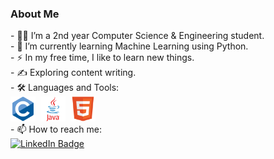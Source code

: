 <h3>
About Me
</h3>
- 👩‍💻 I’m a 2nd year Computer Science & Engineering student. <br>
- 🌱 I’m currently learning Machine Learning using Python.<br>
- ⚡ In my free time, I like to learn new things. <br>
- ✍️ Exploring content writing. <br>
- 🛠️ Languages and Tools:
  <div>
  <img src="https://github.com/devicons/devicon/blob/master/icons/c/c-original.svg" title="C" alt-"C" width="40" height="40"/>&nbsp;
  <img src="https://github.com/devicons/devicon/blob/master/icons/java/java-original-wordmark.svg" title="Java" alt="Java" width="40" height="40"/>&nbsp;
  <img src="https://github.com/devicons/devicon/blob/master/icons/html5/html5-original.svg" title="HTML5" alt="HTML" width="40" height="40"/> <br>
- 📫 How to reach me:
<div id="badges"><a href="https://www.linkedin.com/in/jumana-jouhar/"><img src="https://img.shields.io/badge/LinkedIn-blue?style=for-the-badge&logo=linkedin&logoColor=white" alt="LinkedIn Badge"/></a><br>
